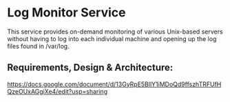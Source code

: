 # Log Monitor Service
This service provides on-demand monitoring of various Unix-based servers without having to log into each individual machine and opening up the log files found in /var/log.

## Requirements, Design & Architecture:
https://docs.google.com/document/d/13GyRpE5BllY1iMDoQd9ffszhTRFUfHQzeOUxAGgiXe4/edit?usp=sharing
